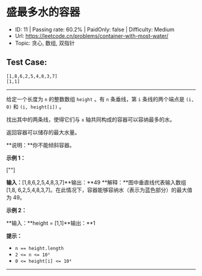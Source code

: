 # 盛最多水的容器                                                        

* ID: 11      | Passing rate: 60.2% | PaidOnly: false  | Difficulty: Medium 
* Url: https://leetcode.cn/problems/container-with-most-water/ 
* Topic: 贪心, 数组, 双指针 

## Test Case: 
```
[1,8,6,2,5,4,8,3,7]
[1,1]
```



---
给定一个长度为 `n` 的整数数组 `height` 。有 `n` 条垂线，第 `i` 条线的两个端点是
`(i, 0)` 和 `(i, height[i])` 。

找出其中的两条线，使得它们与 `x` 轴共同构成的容器可以容纳最多的水。

返回容器可以储存的最大水量。

**说明：**你不能倾斜容器。


**示例 1：**

[\"\"]

**输入：**[1,8,6,2,5,4,8,3,7]**输出：**49 **解释：**图中垂直线代表输入数组 [1,8,
6,2,5,4,8,3,7]。在此情况下，容器能够容纳水（表示为蓝色部分）的最大值为 49。

**示例 2：**

**输入：**height = [1,1]**输出：**1


**提示：**

* `n == height.length`
* `2 <= n <= 10⁵`
* `0 <= height[i] <= 10⁴`

---